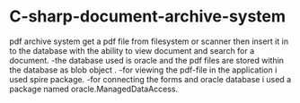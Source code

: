 # C-sharp-document-archive-system
pdf archive system get a pdf file from filesystem or scanner then insert it in to the database with the ability to view document and search for a document. 
-the database used is oracle and the pdf files are stored within the database as blob object .
-for viewing the pdf-file in the application i used spire package.
-for connecting the forms and oracle database i used a package named oracle.ManagedDataAccess.
